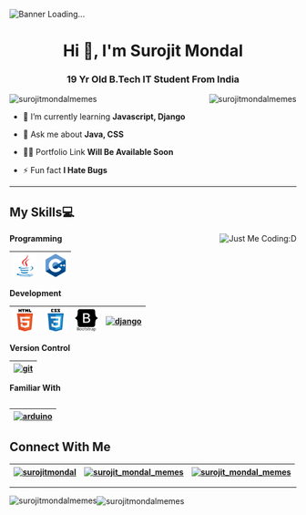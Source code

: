 <img src="https://www.digitalsolutionservices.com/img/services/web%20development.gif" alt="Banner Loading..."></img>
<h1 align="center">Hi 👋, I'm Surojit Mondal</h1>
<h3 align="center">19 Yr Old B.Tech IT Student From India</h3>

<p><img align="right" src="https://github-readme-streak-stats.herokuapp.com/?user=surojitmondalmemes&theme=dark" alt="surojitmondalmemes" /></p>

<p align="left"> <img src="https://komarev.com/ghpvc/?username=surojitmondalmemes&label=Profile%20Visits&color=f07d4c&style=plastic" alt="surojitmondalmemes" /> </p>

- 🌱 I’m currently learning **Javascript, Django**

- 💬 Ask me about **Java, CSS**

- 👨‍💻 Portfolio Link **Will Be Available Soon**
 
- ⚡ Fun fact **I Hate Bugs**
<hr>
<h2 align="left">My Skills💻</h2>

<img align="right" src="https://user-images.githubusercontent.com/68494604/120436157-39627380-c39c-11eb-89cf-58089fb1032d.gif" alt="Just Me Coding:D">

<strong align="left">Programming</strong>
<table>
<thead>
<tr>
<th><a href="https://www.java.com" target="_blank" rel="noreferrer"> <img src="https://raw.githubusercontent.com/devicons/devicon/master/icons/java/java-original.svg" alt="java" width="40" height="40"/> </a></th>

<th><a href="https://www.w3schools.com/cpp/" target="_blank" rel="noreferrer"> <img src="https://raw.githubusercontent.com/devicons/devicon/master/icons/cplusplus/cplusplus-original.svg" alt="c++" width="40" height="40"/> </a> </th>
</table>
</thead>
</tr>

<strong align="left">Development</strong>
<table>
<thead>
<tr>
<th><a href="https://www.w3.org/html/" target="_blank" rel="noreferrer"> <img src="https://raw.githubusercontent.com/devicons/devicon/master/icons/html5/html5-original-wordmark.svg" alt="html5" width="40" height="40"/> </a> </th>

<th><a href="https://www.w3schools.com/css/" target="_blank" rel="noreferrer"> <img src="https://raw.githubusercontent.com/devicons/devicon/master/icons/css3/css3-original-wordmark.svg" alt="css3" width="40" height="40"/> </a> </th>

<th><a href="https://getbootstrap.com" target="_blank" rel="noreferrer"> <img src="https://raw.githubusercontent.com/devicons/devicon/master/icons/bootstrap/bootstrap-plain-wordmark.svg" alt="bootstrap" width="40" height="40"/> </a></th> 

<th><a href="https://www.djangoproject.com/" target="_blank" rel="noreferrer"> <img src="https://cdn.worldvectorlogo.com/logos/django.svg" alt="django" width="40" height="40"/> </a></th>
</tr>
</thead>
</table>

<strong align="left">Version Control</strong>
<table>
<thead>
<tr>
<th><a href="https://git-scm.com/" target="_blank" rel="noreferrer"> <img src="https://www.vectorlogo.zone/logos/git-scm/git-scm-icon.svg" alt="git" width="40" height="40"/> </a> </th>
<table>
<thead>
<tr>

<strong align="left">Familiar With</strong>
<table>
<thead>
<tr>
<th><a href="https://www.arduino.cc/" target="_blank" rel="noreferrer"> <img src="https://cdn.worldvectorlogo.com/logos/arduino-1.svg" alt="arduino" width="40" height="40"/> </a> </th>
</table>
</thead>
</tr>

<h2 align="left">Connect With Me</h2>
<table>
<thead>
<tr>
<th><a href="https://linkedin.com/in/surojitmondal" target="blank"><img align="center" src="https://raw.githubusercontent.com/rahuldkjain/github-profile-readme-generator/master/src/images/icons/Social/linked-in-alt.svg" alt="surojitmondal" height="30" width="40" /></a></th>

<th><a href="https://instagram.com/surojit_mondal_memes" target="blank"><img align="center" src="https://raw.githubusercontent.com/rahuldkjain/github-profile-readme-generator/master/src/images/icons/Social/instagram.svg" alt="surojit_mondal_memes" height="30" width="40" /></a></th>

<th><a href="mailto:surojitmondalit@gmail.com?subject=From%20GitHub" target="blank"><img align="center" src="https://raw.githubusercontent.com/rahuldkjain/github-profile-readme-generator/master/src/images/icons/Social/instagram.svg" alt="surojit_mondal_memes" height="30" width="40" /></a></th>
</table>
</thead>
</tr>
<hr>
<p><img align="left" src="https://github-readme-stats.vercel.app/api?username=surojitmondalmemes&show_icons=true&theme=dark&title_color=f07d4c&text_color=ffffff&locale=en" alt="surojitmondalmemes" /></p>

<p><img align="center" src="https://github-readme-stats.vercel.app/api/top-langs?username=surojitmondalmemes&show_icons=true&theme=dark&title_color=f07d4c&text_color=000000&locale=en&layout=compact" alt="surojitmondalmemes" /></p>



 
